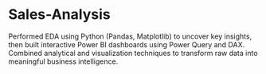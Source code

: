 # Sales-Analysis
Performed EDA using Python (Pandas, Matplotlib) to uncover key insights, then built interactive Power BI dashboards using Power Query and DAX. Combined analytical and visualization techniques to transform raw data into meaningful business intelligence.
